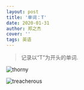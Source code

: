 ```yaml
---
layout: post
title: '单词：T'
date: 2020-01-31
author: 郑之杰
cover: ''
tags: 英语
---
```


> 记录以“T”为开头的单词.



![thorny](https://img.imgdb.cn/item/604c1fb35aedab222c1bddd6.jpg)

![treacherous](https://img.imgdb.cn/item/604c29ff5aedab222c1f858e.jpg)